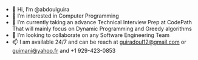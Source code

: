 - 👋 Hi, I’m @abdoulguira
- 👀 I’m interested in Computer Programming
- 🌱 I’m currently taking an advance Technical Interview Prep at CodePath That will mainly focus on Dynamic Programming and Greedy algorithms
- 💞️ I’m looking to collaborate on any Software Engineering Team
- 📫 I am available 24/7 and can be reach at guiradoul12@gmail.com or guimani@yahoo.fr and +1 929-423-0853
